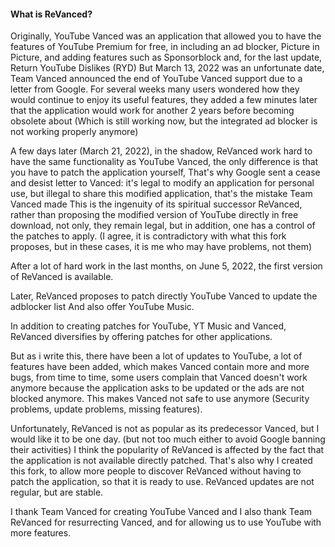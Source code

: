 #### What is ReVanced?

Originally, YouTube Vanced was an application that allowed you to have the features of YouTube Premium for free, in including an ad blocker, Picture in Picture, and adding features such as Sponsorblock and, for the last update, Return YouTube Dislikes (RYD)
But March 13, 2022 was an unfortunate date, Team Vanced announced the end of YouTube Vanced support due to a letter from Google.
For several weeks many users wondered how they would continue to enjoy its useful features, they added a few minutes later that the application would work for another 2 years before becoming obsolete about
(Which is still working now, but the integrated ad blocker is not working properly anymore)

A few days later (March 21, 2022), in the shadow, ReVanced work hard to have the same functionality as YouTube Vanced, the only difference is that you have to patch the application yourself,
That's why Google sent a cease and desist letter to Vanced: it's legal to modify an application for personal use, but illegal to share this modified application, that's the mistake Team Vanced made
This is the ingenuity of its spiritual successor ReVanced, rather than proposing the modified version of YouTube directly in free download, not only, they remain legal, but in addition, one has a control of the patches to apply.
(I agree, it is contradictory with what this fork proposes, but in these cases, it is me who may have problems, not them)

After a lot of hard work in the last months, on June 5, 2022, the first version of ReVanced is available.

Later, ReVanced proposes to patch directly YouTube Vanced to update the adblocker list
And also offer YouTube Music.

In addition to creating patches for YouTube, YT Music and Vanced, ReVanced diversifies by offering patches for other applications.

But as i write this, there have been a lot of updates to YouTube, a lot of features have been added, which makes Vanced contain more and more bugs, from time to time, some users complain that Vanced doesn't work anymore because the application asks to be updated or the ads are not blocked anymore.
This makes Vanced not safe to use anymore (Security problems, update problems, missing features).

Unfortunately, ReVanced is not as popular as its predecessor Vanced, but I would like it to be one day. (but not too much either to avoid Google banning their activities)
I think the popularity of ReVanced is affected by the fact that the application is not available directly patched.
That's also why I created this fork, to allow more people to discover ReVanced without having to patch the application, so that it is ready to use.
ReVanced updates are not regular, but are stable.

I thank Team Vanced for creating YouTube Vanced and I also thank Team ReVanced for resurrecting Vanced, and for allowing us to use YouTube with more features.
